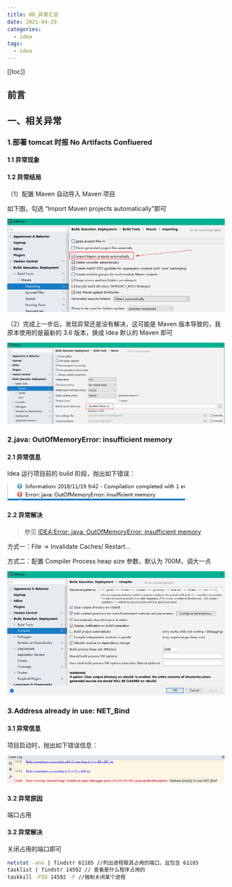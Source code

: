 ```yaml
---
title: 08_异常汇总
date: 2021-04-29
categories:
  - idea
tags:
  - idea
---
```


[[toc]]

## 前言

## 一、相关异常

### 1.部署 tomcat 时报 No Artifacts Confiuered

#### 1.1 异常现象

#### 1.2 异常结局

（1）配置 Maven 自动导入 Maven 项目

如下图，勾选 “Import Maven projects automatically”即可

![1560760029383](./images/1560760029383.png)

（2）完成上一步后，发现异常还是没有解决，这可能是 Maven 版本导致的，我原本使用的是最新的 3.6 版本，换成 Idea 默认的 Maven 即可

![1560760361545](./images/1560760361545.png)

### 2.java: OutOfMemoryError: insufficient memory

#### 2.1 异常信息

Idea 运行项目前的 build 阶段，抛出如下错误：

![å¨è¿éæå¥å¾çæè¿°](./images/20181119143337350.png)

#### 2.2 异常解决

> 参见 [IDEA:Error: java: OutOfMemoryError: insufficient memory](https://blog.csdn.net/qq_36147916/article/details/84248572)

方式一：File -> Invalidate Caches/ Restart...

方式二：配置 Compiler Process heap size 参数，默认为 700M，调大一点

![1565606026305](./images/1565606026305.png)

### 3.Address already in use: NET_Bind

#### 3.1 异常信息

项目启动时，抛出如下错误信息：

![1565605841437](./images/1565605841437.png)

#### 3.2 异常原因

端口占用

#### 3.2 异常解决

关闭占用的端口即可

```bash
netstat -ano | findstr 61185 //列出进程极其占用的端口，且包含 61185
tasklist | findstr 14592 // 查看是什么程序占用的
taskkill -PID 14592 -F //强制关闭某个进程
```
